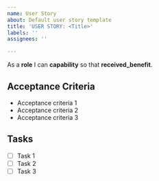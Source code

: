 ```yaml
---
name: User Story
about: Default user story template
title: 'USER STORY: <Title>'
labels: ''
assignees: ''

---
```


As a **role** I can **capability** so that **received_benefit**.

## Acceptance Criteria ##
- Acceptance criteria 1
- Acceptance criteria 2
- Acceptance criteria 3

## Tasks ##
- [ ] Task 1
- [ ] Task 2
- [ ] Task 3
